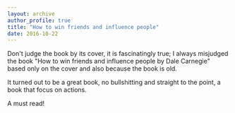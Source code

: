 ```yaml
---
layout: archive
author_profile: true
title: "How to win friends and influence people"
date: 2016-10-22
---
```

<p>Don't judge the book by its cover, it is fascinatingly true; I always misjudged the book "How to win friends and influence people by Dale Carnegie" based only on the cover and also because the book is old.</p>
<p>It turned out to be a great book, no bullshitting and straight to the point, a book that focus on actions.</p>
<p>A must read!</p>